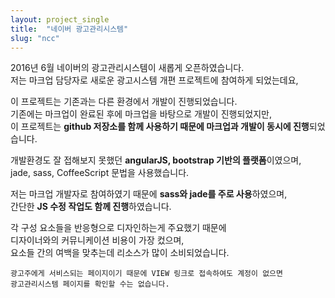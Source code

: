 ```yaml
---
layout: project_single
title:  "네이버 광고관리시스템"
slug: "ncc"
---
```

2016년 6월 네이버의 광고관리시스템이 새롭게 오픈하였습니다.<br>
저는 마크업 담당자로 새로운 광고시스템 개편 프로젝트에 참여하게 되었는데요,

이 프로젝트는 기존과는 다른 환경에서 개발이 진행되었습니다.<br>
기존에는 마크업이 완료된 후에 마크업을 바탕으로 개발이 진행되었지만,<br>
이 프로젝트는 **github 저장소를 함께 사용하기 때문에 마크업과 개발이 동시에 진행**되었습니다.

개발환경도 잘 접해보지 못했던 **angularJS, bootstrap 기반의 플랫폼**이였으며,<br>
jade, sass, CoffeeScript 문법을 사용했습니다.

저는 마크업 개발자로 참여하였기 때문에 **sass와 jade를 주로 사용**하였으며,<br>
간단한 **JS 수정 작업도 함께 진행**하였습니다.

각 구성 요소들을 반응형으로 디자인하는게 주요했기 때문에<br>
디자이너와의 커뮤니케이션 비용이 가장 컸으며,<br>
요소들 간의 여백을 맞추는데 리소스가 많이 소비되었습니다.

~~~
광고주에게 서비스되는 페이지이기 때문에 VIEW 링크로 접속하여도 계정이 없으면
광고관리시스템 페이지를 확인할 수는 없습니다.
~~~
